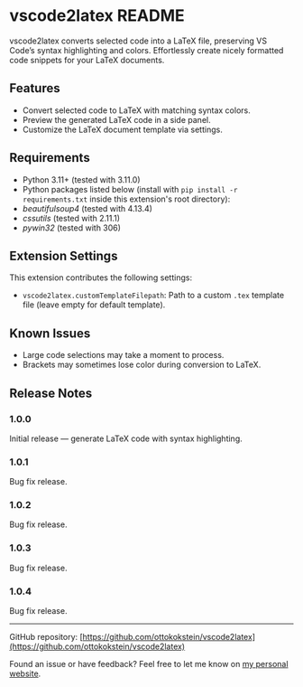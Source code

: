 # vscode2latex README

vscode2latex converts selected code into a LaTeX file, preserving VS Code’s syntax highlighting and colors. Effortlessly create nicely formatted code snippets for your LaTeX documents.

## Features

- Convert selected code to LaTeX with matching syntax colors.
- Preview the generated LaTeX code in a side panel.
- Customize the LaTeX document template via settings.

## Requirements

- Python 3.11+ (tested with 3.11.0)
- Python packages listed below (install with `pip install -r requirements.txt` inside this extension's root directory):
- *beautifulsoup4* (tested with 4.13.4)
- *cssutils* (tested with 2.11.1)
- *pywin32* (tested with 306)

## Extension Settings

This extension contributes the following settings:

- `vscode2latex.customTemplateFilepath`: Path to a custom `.tex` template file (leave empty for default template).

## Known Issues

- Large code selections may take a moment to process.
- Brackets may sometimes lose color during conversion to LaTeX.

## Release Notes

### 1.0.0

Initial release — generate LaTeX code with syntax highlighting.

### 1.0.1

Bug fix release.

### 1.0.2

Bug fix release.

### 1.0.3

Bug fix release.

### 1.0.4

Bug fix release.

---

GitHub repository: [https://github.com/ottokokstein/vscode2latex](https://github.com/ottokokstein/vscode2latex)

Found an issue or have feedback? Feel free to let me know on [my personal website](https://ottokokstein.github.io).

